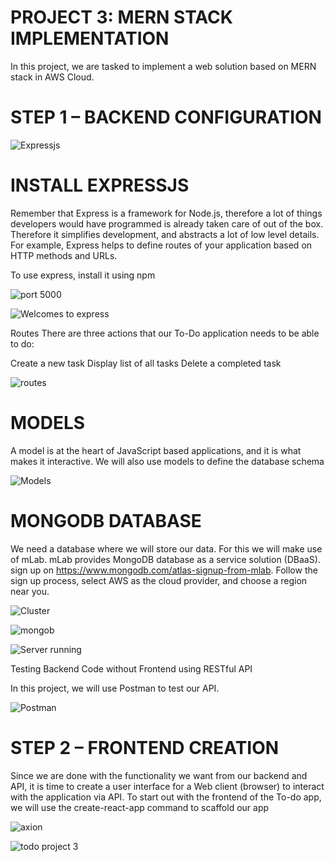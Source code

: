 # PROJECT 3: MERN STACK IMPLEMENTATION

In this project, we are tasked to implement a web solution based on MERN stack in AWS Cloud.

# STEP 1 – BACKEND CONFIGURATION

![Expressjs](https://user-images.githubusercontent.com/110794738/190992592-56ce88ce-cd73-45a8-8c17-bbe3ca03879f.PNG)

# INSTALL EXPRESSJS

Remember that Express is a framework for Node.js, therefore a lot of things developers would have programmed is already taken care of out of the box. Therefore it simplifies development, and abstracts a lot of low level details. For example, Express helps to define routes of your application based on HTTP methods and URLs.

To use express, install it using npm

![port 5000](https://user-images.githubusercontent.com/110794738/190996988-7c0a0af9-9653-4644-86d2-7eed0b1b5cea.PNG)

![Welcomes to express](https://user-images.githubusercontent.com/110794738/190997262-ae92023b-bd5f-4114-87d7-5c9b3f70df7a.PNG)

Routes
There are three actions that our To-Do application needs to be able to do:

Create a new task
Display list of all tasks
Delete a completed task

![routes](https://user-images.githubusercontent.com/110794738/191001274-89139ab9-8433-4469-863a-ec53ed5dc4f8.PNG)

# MODELS

A model is at the heart of JavaScript based applications, and it is what makes it interactive. We will also use models to define the database schema 

![Models](https://user-images.githubusercontent.com/110794738/191085352-7e47409f-5268-4d43-ad34-b25be01d8520.PNG)

# MONGODB DATABASE

We need a database where we will store our data. For this we will make use of mLab. mLab provides MongoDB database as a service solution (DBaaS). sign up on https://www.mongodb.com/atlas-signup-from-mlab. Follow the sign up process, select AWS as the cloud provider, and choose a region near you.

![Cluster](https://user-images.githubusercontent.com/110794738/192343959-12f99c09-48bb-45ad-a3d6-a40fedf76974.PNG)


![mongob](https://user-images.githubusercontent.com/110794738/191280255-0f7f8e36-1fbf-41a4-9e6c-9bf630aee52d.PNG)

![Server running](https://user-images.githubusercontent.com/110794738/192383813-10799379-5a43-47e4-8f03-27afac20d10e.PNG)

Testing Backend Code without Frontend using RESTful API

In this project, we will use Postman to test our API.

![Postman](https://user-images.githubusercontent.com/110794738/194048156-221c85ca-a300-4522-b13b-5506a4209122.PNG)

# STEP 2 – FRONTEND CREATION

Since we are done with the functionality we want from our backend and API, it is time to create a user interface for a Web client (browser) to interact with the application via API. To start out with the frontend of the To-do app, we will use the create-react-app command to scaffold our app


![axion](https://user-images.githubusercontent.com/110794738/194833611-5ba60cff-63ec-4f3b-adf2-6121a424f370.PNG)




![todo project 3](https://user-images.githubusercontent.com/110794738/194834056-342ad476-6dc6-43f0-a9b2-dbf4582c5816.PNG)
